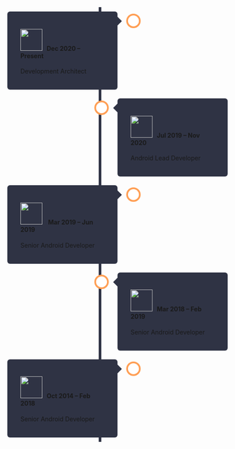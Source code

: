 <html>
<head>
<meta name="viewport" content="width=device-width, initial-scale=1.0">

<style>

:root {
    --primary-color:rgb(47, 51, 68);
}

/* The actual timeline (the vertical ruler) */
.timeline {
  position: relative;
  max-width: 1200px;

  margin: 0 auto;
}

/* The actual timeline (the vertical ruler) */
.timeline::after {
  content: '';
  position: absolute;
  width: 6px;
  background-color: var(--primary-color);
  top: 0;
  bottom: 0;
  left: 50%;
  margin-left: -3px;
}

/* Container around content */
.container {
  padding: 10px 40px;
  position: relative;
  width: 50%;
}

/* The circles on the timeline */
.container::after {
  content: '';
  position: absolute;
  width: 25px;
  height: 25px;
  right: -13px;
  background-color: white;
  border: 4px solid #FF9F55;
  top: 15px;
  border-radius: 50%;
  z-index: 1;
}

/* Place the container to the left */
.left {
  left: 0;
}

/* Place the container to the right */
.right {
  left: 50%;
}

/* Add arrows to the left container (pointing right) */
.left::before {
  content: " ";
  height: 0;
  position: absolute;
  top: 22px;
  width: 0;
  z-index: 1;
  right: 30px;
  border: medium solid var(--primary-color);
  border-width: 10px 0 10px 10px;
  border-color: transparent transparent transparent var(--primary-color);
}

/* Add arrows to the right container (pointing left) */
.right::before {
  content: " ";
  height: 0;
  position: absolute;
  top: 22px;
  width: 0;
  z-index: 1;
  left: 30px;
  border: medium solid white;
  border-width: 10px 10px 10px 0;
  border-color: transparent var(--primary-color) transparent transparent;
}

.image {
  width:50px;
  height:50px;
  margin-right: 10px;
}

/* Fix the circle for containers on the right side */
.right::after {
  left: -13px;
}

/* The actual content */
.content {
  padding: 20px 30px;
  background-color:var(--primary-color);
  position: relative;
  border-radius: 6px;
}

/* Media queries - Responsive timeline on screens less than 600px wide */
@media screen and (max-width: 600px) {
  /* Place the timelime to the left */
  .timeline::after {
  left: 31px;
  }
  
  /* Full-width containers */
  .container {
  width: 100%;
  padding-left: 70px;
  padding-right: 25px;
  }
  
  /* Make sure that all arrows are pointing leftwards */
  .container::before {
  left: 60px;
  border: medium solid white;
  border-width: 10px 10px 10px 0;
  border-color: transparent white transparent transparent;
  }

  /* Make sure all circles are at the same spot */
  .left::after, .right::after {
  left: 1px;
  }
  
  /* Make all right containers behave like the left ones */
  .right {
  left: 0%;
  }
}
</style>
</head>
<body>

<div class="timeline">
  <div class="container left">
    <div class="content">
      <h4><img src="https://www.sap.com/aemedge/icons/sap-logo.svg" class="image">Dec 2020 – Present</h4>
      <p>Development Architect</p>
    </div>
  </div>
  <div class="container right">
    <div class="content">
     <h4><img src="https://www.eon.de/content/dam/eon/eon-de-zwei/svg-mein-eon/logo-eon-red.svg" class="image">Jul 2019 – Nov 2020</h4>
      <p>Android Lead Developer</p>
    </div>
  </div>
  <div class="container left">
    <div class="content">
     <h4><img src="https://upload.wikimedia.org/wikipedia/de/thumb/7/74/Joyn_%28Streaminganbieter%29_logo.svg/1600px-Joyn_%28Streaminganbieter%29_logo.svg.png?20191126194036"class="image"> Mar 2019 – Jun 2019</h4>
      <p>Senior Android Developer</p>
    </div>
  </div>
  <div class="container right">
    <div class="content">
      <h4><img src="https://look.ams-osram.com/transform/2f3e8012-68d3-4dc2-8719-14e23820a091/Logo-rgb-without-bounding-box-orange-transparent-background?" class="image"/>Mar 2018 – Feb 2019</h4>
      <p>Senior Android Developer</p>
    </div>
  </div>
  <div class="container left">
    <div class="content">
      <h4><img src="https://upload.wikimedia.org/wikipedia/commons/thumb/9/9d/Westwing_Logo_03.2021.svg/562px-Westwing_Logo_03.2021.svg.png" class="image"/>Oct 2014 – Feb 2018</h4>
      <p>Senior Android Developer</p>
    </div>
  </div>
</div>
</body>
</html>